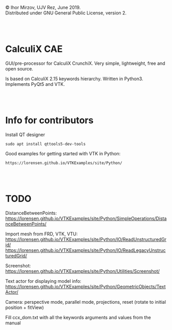 © Ihor Mirzov, UJV Rez, June 2019.  
Distributed under GNU General Public License, version 2.

<br/><br/>



# CalculiX CAE

GUI/pre-processor for CalculiX CrunchiX. Very simple, lightweight, free and open source.

Is based on CalculiX 2.15 keywords hierarchy. Written in Python3. Implements PyQt5 and VTK.

<br/><br/>



# Info for contributors

Install QT designer

    sudo apt install qttools5-dev-tools

Good examples for getting started with VTK in Python:

    https://lorensen.github.io/VTKExamples/site/Python/

<br/><br/>



# TODO

DistanceBetweenPoints:  
https://lorensen.github.io/VTKExamples/site/Python/SimpleOperations/DistanceBetweenPoints/

Import mesh from FRD, VTK, VTU:  
https://lorensen.github.io/VTKExamples/site/Python/IO/ReadUnstructuredGrid/  
https://lorensen.github.io/VTKExamples/site/Python/IO/ReadLegacyUnstructuredGrid/

Screenshot:  
https://lorensen.github.io/VTKExamples/site/Python/Utilities/Screenshot/

Text actor for displaying model info:  
https://lorensen.github.io/VTKExamples/site/Python/GeometricObjects/TextActor/

Camera: perspective mode, parallel mode, projections, reset (rotate to initial position + fitView)

Fill ccx_dom.txt with all the keywords arguments and values from the manual
